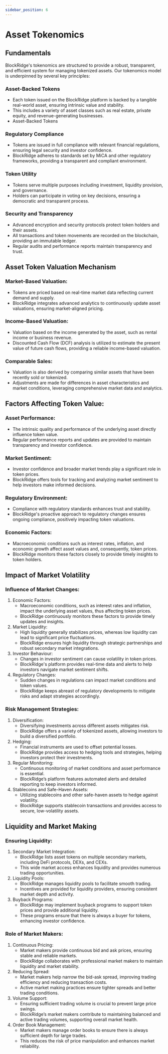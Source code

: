 ```yaml
---
sidebar_position: 6
---
```


# Asset Tokenomics

## Fundamentals

BlockRidge's tokenomics are structured to provide a robust, transparent, and efficient system for managing tokenized assets. Our tokenomics model is underpinned by several key principles:

### Asset-Backed Tokens

- Each token issued on the BlockRidge platform is backed by a tangible real-world asset, ensuring intrinsic value and stability.
- This includes a variety of asset classes such as real estate, private equity, and revenue-generating businesses.
- Asset-Backed Tokens

### Regulatory Compliance

- Tokens are issued in full compliance with relevant financial regulations, ensuring legal security and investor confidence.
- BlockRidge adheres to standards set by MiCA and other regulatory frameworks, providing a transparent and compliant environment.

### Token Utility

- Tokens serve multiple purposes including investment, liquidity provision, and governance.
- Holders can participate in voting on key decisions, ensuring a democratic and transparent process.

### Security and Transparency

- Advanced encryption and security protocols protect token holders and their assets.
- All transactions and token movements are recorded on the blockchain, providing an immutable ledger.
- Regular audits and performance reports maintain transparency and trust.

## Asset Token Valuation Mechanism

### Market-Based Valuation:

- Tokens are priced based on real-time market data reflecting current demand and supply.
- BlockRidge integrates advanced analytics to continuously update asset valuations, ensuring market-aligned pricing.

### Income-Based Valuation:

- Valuation based on the income generated by the asset, such as rental income or business revenue.
- Discounted Cash Flow (DCF) analysis is utilized to estimate the present value of future cash flows, providing a reliable income-based valuation.

### Comparable Sales:

- Valuation is also derived by comparing similar assets that have been recently sold or tokenized.
- Adjustments are made for differences in asset characteristics and market conditions, leveraging comprehensive market data and analytics.

## Factors Affecting Token Value:

### Asset Performance:

- The intrinsic quality and performance of the underlying asset directly influence token value.
- Regular performance reports and updates are provided to maintain transparency and investor confidence.

### Market Sentiment:

- Investor confidence and broader market trends play a significant role in token prices.
- BlockRidge offers tools for tracking and analyzing market sentiment to help investors make informed decisions.

### Regulatory Environment:

- Compliance with regulatory standards enhances trust and stability.
- BlockRidge's proactive approach to regulatory changes ensures ongoing compliance, positively impacting token valuations.

### Economic Factors:

- Macroeconomic conditions such as interest rates, inflation, and economic growth affect asset values and, consequently, token prices.
- BlockRidge monitors these factors closely to provide timely insights to token holders.

## Impact of Market Volatility

### Influence of Market Changes:

1. Economic Factors:
    - Macroeconomic conditions, such as interest rates and inflation, impact the underlying asset values, thus affecting token prices.
    - BlockRidge continuously monitors these factors to provide timely updates and insights.
2. Market Liquidity:
    - High liquidity generally stabilizes prices, whereas low liquidity can lead to significant price fluctuations.
    - BlockRidge ensures high liquidity through strategic partnerships and robust secondary market integrations.
3. Investor Behaviour:
    - Changes in investor sentiment can cause volatility in token prices.
    - BlockRidge's platform provides real-time data and alerts to help investors navigate market sentiment shifts.
4. Regulatory Changes:
    - Sudden changes in regulations can impact market conditions and token values.
    - BlockRidge keeps abreast of regulatory developments to mitigate risks and adapt strategies accordingly.

### Risk Management Strategies:

1. Diversification:
    - Diversifying investments across different assets mitigates risk.
    - BlockRidge offers a variety of tokenized assets, allowing investors to build a diversified portfolio.
2. Hedging:
    - Financial instruments are used to offset potential losses.
    - BlockRidge provides access to hedging tools and strategies, helping investors protect their investments.
3. Regular Monitoring:
    - Continuous monitoring of market conditions and asset performance is essential.
    - BlockRidge’s platform features automated alerts and detailed reporting to keep investors informed.
4. Stablecoins and Safe-Haven Assets:
    - Utilizing stablecoins and other safe-haven assets to hedge against volatility.
    - BlockRidge supports stablecoin transactions and provides access to secure, low-volatility assets.

## Liquidity and Market Making

### Ensuring Liquidity:

1. Secondary Market Integration:
    - BlockRidge lists asset tokens on multiple secondary markets, including DeFi protocols, DEXs, and CEXs.
    - This wide market access enhances liquidity and provides numerous trading opportunities.
2. Liquidity Pools:
    - BlockRidge manages liquidity pools to facilitate smooth trading.
    - Incentives are provided for liquidity providers, ensuring consistent market depth and activity.
3. Buyback Programs:
    - BlockRidge may implement buyback programs to support token prices and provide additional liquidity.
    - These programs ensure that there is always a buyer for tokens, enhancing investor confidence.

### Role of Market Makers:

1. Continuous Pricing:
    - Market makers provide continuous bid and ask prices, ensuring stable and reliable markets.
    - BlockRidge collaborates with professional market makers to maintain liquidity and market stability.
2. Reducing Spread:
    - Market makers help narrow the bid-ask spread, improving trading efficiency and reducing transaction costs.
    - Active market making practices ensure tighter spreads and better trading conditions.
3. Volume Support:
    - Ensuring sufficient trading volume is crucial to prevent large price swings.
    - BlockRidge’s market makers contribute to maintaining balanced and active trading volumes, supporting overall market health.
4. Order Book Management:
    - Market makers manage order books to ensure there is always sufficient depth for large trades.
    - This reduces the risk of price manipulation and enhances market reliability.
